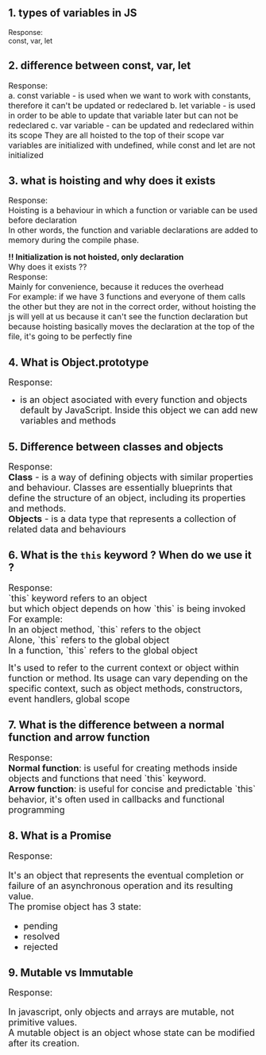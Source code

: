 ## 1. types of variables in JS

Response:<br>
const, var, let

## 2. difference between const, var, let

<font size=3>Response:<br>
a. const variable - is used when we want to work with constants, therefore it can't be updated or redeclared
b. let variable - is used in order to be able to update that variable later but can not be redeclared
c. var variable - can be updated and redeclared within its scope
They are all hoisted to the top of their scope
var variables are initialized with undefined, while const and let are not initialized
</font>

## 3. what is hoisting and why does it exists

<font size=3>
Response:<br>
Hoisting is a behaviour in which a function or variable can be used before declaration<br>
In other words, the function and variable declarations are added to memory during the compile phase.<br>

<strong>!! Initialization is not hoisted, only declaration</strong>
<br>
Why does it exists ??<br>
Response:<br>
Mainly for convenience, because it reduces the overhead<br>
For example: if we have 3 functions and everyone of them calls the other but they are not in the correct order, without hoisting the js will yell at us because it can't see the function declaration but because hoisting basically moves the declaration at the top of the file, it's going to be perfectly fine</font>
<br>

## 4. What is Object.prototype

<font size=4>Response: <br>

- is an object asociated with every function and objects default by JavaScript. Inside this object we can add new variables and methods
  </font>

## 5. Difference between classes and objects

<font size=4> Response: <br>
**Class** - is a way of defining objects with similar properties and behaviour. Classes are essentially blueprints that define the structure of an object, including its properties and methods.<br>
**Objects** - is a data type that represents a collection of related data and behaviours

</font>

## 6. What is the `this` keyword ? When do we use it ?

<font size=4>
  Response: <br>
  `this` keyword refers to an object <br>
  but which object depends on how `this` is being invoked<br>
  For example: <br>
  In an object method, `this` refers to the object<br>
  Alone, `this` refers to the global object<br>
  In a function, `this` refers to the global object<br>
  
  It's used to refer to the current context or object within function or method. Its usage can vary depending on the specific context, such as object methods, constructors, event handlers, global scope 
</font>

## 7. What is the difference between a normal function and arrow function

<font size=4>
  Response: <br>
<strong>Normal function</strong>: is useful for creating methods inside objects and functions that need `this` keyword.<br>
<strong>Arrow function</strong>: is useful for concise and predictable `this` behavior, it's often used in callbacks and functional programming
</font>

## 8. What is a Promise
<font size=4>
  Response: <br>

It's an object that represents the eventual completion or failure of an asynchronous operation and its resulting value.<br>
The promise object has 3 state: 
- pending
- resolved
- rejected
</font>

## 9. Mutable vs Immutable

<font size=4>
  Response: <br>

In javascript, only objects and arrays are mutable, not primitive values.<br>
A mutable object is an object whose state can be modified after its creation.<br>

</font>
